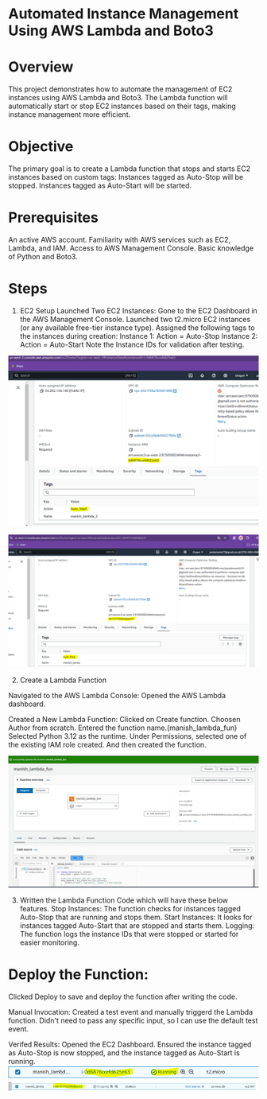 # Automated Instance Management Using AWS Lambda and Boto3

# Overview

This project demonstrates how to automate the management of EC2 instances using AWS Lambda and Boto3. 
The Lambda function will automatically start or stop EC2 instances based on their tags, making instance management more efficient.

# Objective
The primary goal is to create a Lambda function that stops and starts EC2 instances based on custom tags:
Instances tagged as Auto-Stop will be stopped.
Instances tagged as Auto-Start will be started.

# Prerequisites
An active AWS account.
Familiarity with AWS services such as EC2, Lambda, and IAM.
Access to AWS Management Console.
Basic knowledge of Python and Boto3.

# Steps 
1. EC2 Setup
Launched Two EC2 Instances:
Gone to the EC2 Dashboard in the AWS Management Console.
Launched two t2.micro EC2 instances (or any available free-tier instance type).
Assigned the following tags to the instances during creation:
Instance 1: Action = Auto-Stop
Instance 2: Action = Auto-Start
Note the Instance IDs for validation after testing.

![Alt text](Auto_Start.PNG)

![Alt text](Auto_stop_setup.PNG)

2. Create a Lambda Function

Navigated to the AWS Lambda Console:
Opened the AWS Lambda dashboard.

Created a New Lambda Function:
Clicked on Create function.
Choosen Author from scratch.
Entered the function name.(manish_lambda_fun)
Selected Python 3.12 as the runtime.
Under Permissions, selected one of the existing IAM role created.
And then created the function.

![Alt text](AWS_Lambda.PNG)

3. Written the Lambda Function Code which will have these below features.
  Stop Instances: The function checks for instances tagged Auto-Stop that are running and stops them.
  Start Instances: It looks for instances tagged Auto-Start that are stopped and starts them.
  Logging: The function logs the instance IDs that were stopped or started for easier monitoring.


# Deploy the Function:

Clicked Deploy to save and deploy the function after writing the code.

Manual Invocation:
Created a test event and manually triggerd the Lambda function.
Didn't need to pass any specific input, so I can use the default test event.

Verifed Results:
Opened the EC2 Dashboard.
Ensured the instance tagged as Auto-Stop is now stopped, and the instance tagged as Auto-Start is running.
![Alt text](Auto_Start_output.PNG)
![Alt text](Auto_stop.PNG)
